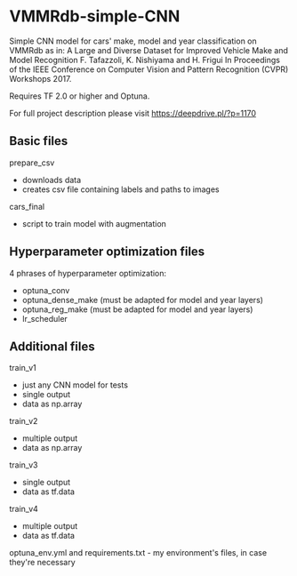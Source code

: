 # VMMRdb-simple-CNN
Simple CNN model for cars' make, model and year classification on VMMRdb as in:
A Large and Diverse Dataset for Improved Vehicle Make and Model Recognition F. Tafazzoli, K. Nishiyama and H. Frigui In Proceedings of the IEEE Conference on Computer Vision and Pattern Recognition (CVPR) Workshops 2017.

Requires TF 2.0 or higher and Optuna.

For full project description please visit https://deepdrive.pl/?p=1170

## Basic files
prepare_csv
 - downloads data
 - creates csv file containing labels and paths to images
 
cars_final
 - script to train model with augmentation
 
## Hyperparameter optimization files
4 phrases of hyperparameter optimization:
 - optuna_conv
 - optuna_dense_make (must be adapted for model and year layers)
 - optuna_reg_make (must be adapted for model and year layers)
 - lr_scheduler
 
## Additional files
train_v1
 - just any CNN model for tests
 - single output
 - data as np.array

train_v2
 - multiple output
 - data as np.array
 
train_v3
 - single output
 - data as tf.data
 
train_v4
 - multiple output
 - data as tf.data
 
optuna_env.yml and requirements.txt - my environment's files, in case they're necessary
